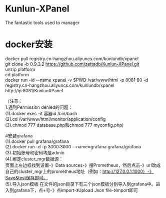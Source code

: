 # Kunlun-XPanel
The fantastic tools used to manager 
# docker安装  
docker pull registry.cn-hangzhou.aliyuncs.com/kunlundb/xpanel  
git clone -b 0.9.3.2 https://github.com/zettadb/Kunlun-XPanel.git     
unzip platform   
cd platform  
docker run -id --name xpanel -v  $PWD:/var/www/html -p 8081:80  -d registry.cn-hangzhou.aliyuncs.com/kunlundb/xpanel   
http://ip:8081/KunlunXPanel  

（注意：  
1.遇到Permission denied的问题：   
(1).docker exec -it 容器id /bin/bash   
(2).cd /var/www/html/monitor/application/config   
(3).chmod 777 database.php和chmod 777 myconfig.php)  

#安装grafana  
(1).docker pull grafana/grafana  
(2).docker run -d -p 3000:3000 --name=grafana  grafana/grafana  
(3).初始账号和密码均是admin    
(4).绑定cluster_mgr数据源：  
页面上左边框找到设置-》Data sources-》搜Prometheus，然后点击-》url改成自己的cluster_mgr上的prometheus地址（例如：http://127.0.0.1:1000）-》Save&test保存即可。   
(5).导入json模板
在文件的json目录下有三个json模板分别导入到grafana中。进入到grafana下，点+号-》点import-》Upload Json file-》import即可
